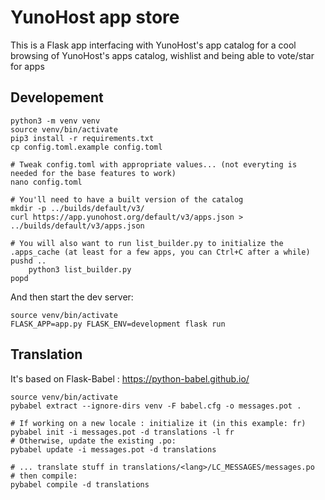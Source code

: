 # YunoHost app store

This is a Flask app interfacing with YunoHost's app catalog for a cool browsing of YunoHost's apps catalog, wishlist and being able to vote/star for apps

## Developement

```
python3 -m venv venv
source venv/bin/activate
pip3 install -r requirements.txt
cp config.toml.example config.toml

# Tweak config.toml with appropriate values... (not everyting is needed for the base features to work)
nano config.toml

# You'll need to have a built version of the catalog
mkdir -p ../builds/default/v3/
curl https://app.yunohost.org/default/v3/apps.json > ../builds/default/v3/apps.json

# You will also want to run list_builder.py to initialize the .apps_cache (at least for a few apps, you can Ctrl+C after a while)
pushd ..
    python3 list_builder.py
popd
```

And then start the dev server:

```
source venv/bin/activate
FLASK_APP=app.py FLASK_ENV=development flask run
```

## Translation

It's based on Flask-Babel : https://python-babel.github.io/

```
source venv/bin/activate
pybabel extract --ignore-dirs venv -F babel.cfg -o messages.pot .

# If working on a new locale : initialize it (in this example: fr)
pybabel init -i messages.pot -d translations -l fr
# Otherwise, update the existing .po:
pybabel update -i messages.pot -d translations

# ... translate stuff in translations/<lang>/LC_MESSAGES/messages.po
# then compile:
pybabel compile -d translations
```
